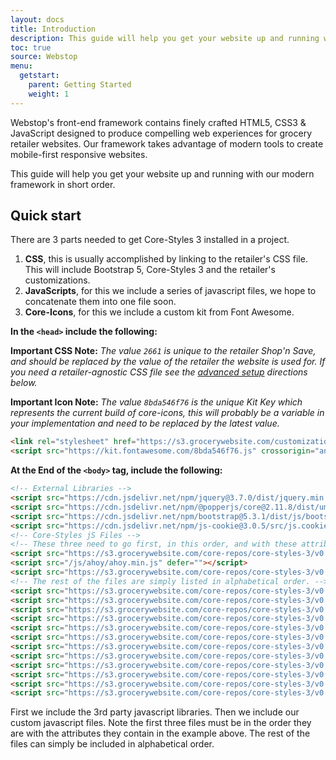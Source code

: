 ```yaml
---
layout: docs
title: Introduction
description: This guide will help you get your website up and running with our modern framework in short order.
toc: true
source: Webstop
menu:
  getstart:
    parent: Getting Started
    weight: 1
---
```


Webstop's front-end framework contains finely crafted HTML5, CSS3 & JavaScript designed to produce compelling web experiences for grocery retailer websites. Our framework takes advantage of modern tools to create mobile-first responsive websites.

This guide will help you get your website up and running with our modern framework in short order.

## Quick start

There are 3 parts needed to get Core-Styles 3 installed in a project.

1. **CSS**, this is usually accomplished by linking to the retailer's CSS file. This will include Bootstrap 5, Core-Styles 3 and the retailer's customizations.
2. **JavaScripts**, for this we include a series of javascript files, we hope to concatenate them into one file soon.
3. **Core-Icons**, for this we include a custom kit from Font Awesome.

**In the `<head>` include the following:**
 
**Important CSS Note:** _The value `2661` is unique to the retailer Shop'n Save, and should be replaced by the value of the retailer the website is used for. If you need a retailer-agnostic CSS file see the [advanced setup](#advanced-setup) directions below._

**Important Icon Note:** _The value `8bda546f76` is the unique Kit Key which represents the current build of core-icons, this will probably be a variable in your implementation and need to be replaced by the latest value._


```html
<link rel="stylesheet" href="https://s3.grocerywebsite.com/customizations_v2/retailer_2661/stylesheets/retailer_2661.css">
<script src="https://kit.fontawesome.com/8bda546f76.js" crossorigin="anonymous"></script>
```

**At the End of the `<body>` tag, include the following:**


```html
<!-- External Libraries -->
<script src="https://cdn.jsdelivr.net/npm/jquery@3.7.0/dist/jquery.min.js"></script>
<script src="https://cdn.jsdelivr.net/npm/@popperjs/core@2.11.8/dist/umd/popper.min.js" crossorigin="anonymous"></script>
<script src="https://cdn.jsdelivr.net/npm/bootstrap@5.3.1/dist/js/bootstrap.min.js" crossorigin="anonymous"></script>
<script src="https://cdn.jsdelivr.net/npm/js-cookie@3.0.5/src/js.cookie.min.js"></script>
<!-- Core-Styles jS Files -->
<!-- These three need to go first, in this order, and with these attributes. -->
<script src="https://s3.grocerywebsite.com/core-repos/core-styles-3/v0.6.9/dist/core-styles/js/config.js"></script>
<script src="/js/ahoy/ahoy.min.js" defer=""></script>
<script src="https://s3.grocerywebsite.com/core-repos/core-styles-3/v0.6.9/dist/core-styles/js/aye.js" type="module"></script>
<!-- The rest of the files are simply listed in alphabetical order. -->
<script src="https://s3.grocerywebsite.com/core-repos/core-styles-3/v0.6.9/dist/core-styles/js/ajax-form.js"></script>
<script src="https://s3.grocerywebsite.com/core-repos/core-styles-3/v0.6.9/dist/core-styles/js/ajax-load.js"></script>
<script src="https://s3.grocerywebsite.com/core-repos/core-styles-3/v0.6.9/dist/core-styles/js/ajax-modal.js"></script>
<script src="https://s3.grocerywebsite.com/core-repos/core-styles-3/v0.6.9/dist/core-styles/js/bootstrap-data-attributes.js"></script>
<script src="https://s3.grocerywebsite.com/core-repos/core-styles-3/v0.6.9/dist/core-styles/js/btn-disabled.js"></script>
<script src="https://s3.grocerywebsite.com/core-repos/core-styles-3/v0.6.9/dist/core-styles/js/checkbox-selector.js"></script>
<script src="https://s3.grocerywebsite.com/core-repos/core-styles-3/v0.6.9/dist/core-styles/js/circular-cookies.js"></script>
<script src="https://s3.grocerywebsite.com/core-repos/core-styles-3/v0.6.9/dist/core-styles/js/filter-search.js"></script>
<script src="https://s3.grocerywebsite.com/core-repos/core-styles-3/v0.6.9/dist/core-styles/js/form-toggles.js"></script>
<script src="https://s3.grocerywebsite.com/core-repos/core-styles-3/v0.6.9/dist/core-styles/js/search.js"></script>
<script src="https://s3.grocerywebsite.com/core-repos/core-styles-3/v0.6.9/dist/core-styles/js/shopping-list-power-bar.js"></script>
<script src="https://s3.grocerywebsite.com/core-repos/core-styles-3/v0.6.9/dist/core-styles/js/tags.js"></script>

```

First we include the 3rd party javascript libraries. Then we include our custom javascript files. 
Note the first three files must be in the order they are with the attributes they contain in the example above. 
The rest of the files can simply be included in alphabetical order.

